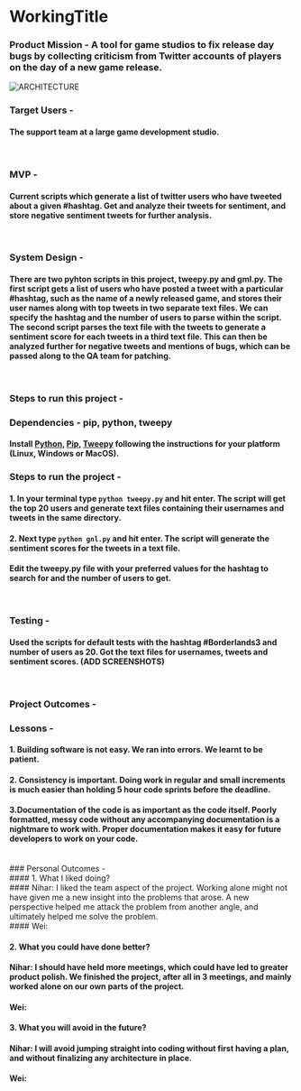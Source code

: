 # WorkingTitle
### Product Mission - A tool for game studios to fix release day bugs by collecting criticism from Twitter accounts of players on the day of a new game release. <br/>

![ARCHITECTURE](https://drive.google.com/uc?export=view&id=1w5MyFNhYvziyGwpdxZAr38DhqtP4EL3s)

### Target Users - <br/>
#### The support team at a large game development studio. <br/><br/><br/>

### MVP - <br/>
#### Current scripts which generate a list of twitter users who have tweeted about a given #hashtag. Get and analyze their tweets for sentiment, and store negative sentiment tweets for further analysis. <br/><br/><br/>

### System Design - <br/>
#### There are two pyhton scripts in this project, tweepy.py and gml.py. The first script gets a list of users who have posted a tweet with a particular #hashtag, such as the name of a newly released game, and stores their user names along with top tweets in two separate text files. We can specify the hashtag and the number of users to parse within the script.<br/>The second script parses the text file with the tweets to generate a sentiment score for each tweets in a third text file. This can then be analyzed further for negative tweets and mentions of bugs, which can be passed along to the QA team for patching.<br/><br/><br/>

### Steps to run this project - <br/>

### Dependencies - pip, python, tweepy

#### Install [Python](www.python.org), [Pip](https://pypi.org/project/pip/), [Tweepy](https://www.tweepy.org/) following the instructions for your platform (Linux, Windows or MacOS).

### Steps to run the project - <br/>
#### 1. In your terminal type ```python tweepy.py``` and hit enter. The script will get the top 20 users and generate text files containing their usernames and tweets in the same directory.<br/>
#### 2. Next type ```python gnl.py``` and hit enter. The script will generate the sentiment scores for the tweets in a text file.<br/>
#### Edit the tweepy.py file with your preferred values for the hashtag to search for and the number of users to get.<br/><br/><br/>

### Testing - <br/>
#### Used the scripts for default tests with the hashtag #Borderlands3 and number of users as 20. Got the text files for usernames, tweets and sentiment scores. (ADD SCREENSHOTS)<br/><br/><br/>

### Project Outcomes - <br/>
### Lessons - <br/>
#### 1. Building software is not easy. We ran into errors. We learnt to be patient.<br/>
#### 2. Consistency is important. Doing work in regular and small increments is much easier than holding 5 hour code sprints before the deadline.<br/>
#### 3.Documentation of the code is as important as the code itself. Poorly formatted, messy code without any accompanying documentation is a nightmare to work with. Proper documentation makes it easy for future developers to work on your code.<br/>
<br/>
### Personal Outcomes - <br/>
#### 1. What I liked doing?<br/>
#### Nihar: I liked the team aspect of the project. Working alone might not have given me a new insight into the problems that arose. A new perspective helped me attack the problem from another angle, and ultimately helped me solve the problem.<br/>
#### Wei:

#### 2. What you could have done better?
#### Nihar: I should have held more meetings, which could have led to greater product polish. We finished the project, after all in 3 meetings, and mainly worked alone on our own parts of the project.
#### Wei:

#### 3. What you will avoid in the future?
#### Nihar: I will avoid jumping straight into coding without first having a plan, and without finalizing any architecture in place.<br/>
#### Wei: 
